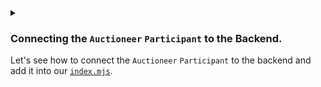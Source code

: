 <details>
<summary>
<h3>

Connecting the `Auctioneer` `Participant` to the Backend.

</h3>

Let's see how to connect the `Auctioneer` `Participant` to the backend and add it into our [`index.mjs`](https://raw.githubusercontent.com/BMscis/reach-tutorial/Documentation/Tutorial/Chapters/frontend/4.ConnectingTheCreatorToTheBackend/index.mjs).
</summary>
<p>

<ol>
<li>
<details>
<summary>
<h4>
Connecting the test account to the backend.
</h4>

Now we will connect the test account to the backend.
</summary>
<p>

```javascript
//++ Add connect account to backend contract.
const ctcCreator = accCreator.contract(backend);
```
> `accCreator.contract(backend);` returns a ***Reach Contract*** that contains the contract address.
</p>
</details>
</li>

<li>
<details>
<summary>
<H4>
Connecting to the Interface.
</H4>

We can now connect to the backend `Auctioneer` interface with :
</summary>
<p>

```javascript
//++ Add setting up the `Auctioneer` interface.
await ctcCreator.participants.Auctioneer({
    // Specify Auctioneer interact interface here
})
```
> `await ctcCreator.participants.Auctioneer` will connect the backend `Auctioneer` interface with the `accCreator`.

> Before we do that, we need to implement the `Auctioneer` interface that we defined in [`index.rsh`](https://raw.githubusercontent.com/BMscis/reach-tutorial/Documentation/Tutorial/Chapters/backend/4.AddingALocalStep/index.rsh).
</p>
</details>
</li>

<li>
<details>
<summary>
<H4>

Implementing the `getSale` function.
</H4>

`getSale` function requires three parameters : `nftId`, `minBid` and `lenInBlocks`.
</summary>
<p>

```javascript
//++ Add NFT params expected by the `getSale` function.
const nftId = theNFT.id
const minBid = stdlib.parseCurrency(2);
let lenInBlocks = 10;
```
- We are getting the `nftId` from the NFT we created earlier.
- The minimum bid is 2 network tokens.
- The number of blocks before the auction ends is 10.


```javascript
//++ Add putting them in an object.
const params = { 
nftId:nftId,
minBid:minBid,
lenInBlocks:lenInBlocks,
};
```
> Since the `getSale` function expects an object, we need to create an object with the parameters.
    
</p>
</details>
</li>

<li>
<details>
<summary>
<H4>

Adding `getSale` to the interface.
</H4>

Let's add the `params` object to the `Auctioneer` interface.
</summary>
<p>

```javascript
//++ Add setting up the `Auctioneer` interface.
await ctcCreator.participants.Auctioneer({
    // ++ Add get sale function.
    getSale: () => {
        return params;
    },
})
```
</p>
</details>
</li>

<li>
<details>
<summary>
<H4>

Adding `seeBid` function to the frontend.
</H4>

Connecting the `Auctioneer` `Participant` to the frontend.
</summary>
<p>

Ass you recall, the `seeBid` function from the [`backend`](https://raw.githubusercontent.com/BMscis/reach-tutorial/Documentation/Tutorial/Chapters/backend/4.AddingALocalStep/index.rsh) sends an `Address` and a `UInt` to the frontend.

```javascript
await ctcCreator.participants.Auctioneer({
    // ++ Add get sale function.
    getSale: () => {
        return params;
    },
    // ++ Add seeBid function.
    seeBid: (who, amt) => {
        let newBidder = stdlib.formatAddress(who)
        let newBid = stdlib.formatCurrency(amt)
        console.log(`Auctioneer saw that ${newBidder} bid ${newBid}.`);
    },
})
```
    
</p>
</details>
</li>

<li>
<details>
<summary>
<H4>

Adding the `showOutcome` function to the frontend.
</H4>

Connecting the `Auctioneer` `Participant` to the frontend.
</summary>
<p>

The `showOutcome` function will notify the frontend, when the contract is ready to begin the auction.

```javascript
await ctcCreator.participants.Auctioneer({
    // ++ Add get sale function.
    getSale: () => {
        return params;
    },
    // ++ Add seeBid function.
    seeBid: (who, amt) => {
        let newBidder = stdlib.formatAddress(who)
        let newBid = stdlib.formatCurrency(amt)
        console.log(`Auctioneer saw that ${newBidder} bid ${newBid}.`);
    },
    // ++ Add showOutcome function.
    showOutcome: (winner, amt) => {
        let newWinner = stdlib.formatAddress(winner)
        let newAmt = stdlib.formatCurrency(amt)
        console.log(`Auctioneer saw that ${newWinner} won with ${newAmt}`)
    }
})

```
</p>
</details>
</li>

<li>
<details>
<summary>
<H4>

Summing it all up.
</H4>

Adding it all to [`index.mjs`](https://raw.githubusercontent.com/BMscis/reach-tutorial/Documentation/Tutorial/Chapters/frontend/4.ConnectingTheCreatorToTheBackend/index.mjs).
</summary>
<p>

Adding it all up, this is how the [`index.rhs`](https://raw.githubusercontent.com/BMscis/reach-tutorial/Documentation/Tutorial/Chapters/backend/4.AddingALocalStep/index.rsh) interface looks.

```javascript
// Import reach stdlib
import { loadStdlib } from '@reach-sh/stdlib';

// Import contract backend
import * as backend from './build/index.main.mjs';

// Load stdlib
const stdlib = loadStdlib();

// generate starting balance
const startingBalance = stdlib.parseCurrency(100);

// create test account
const accCreator = await stdlib.newTestAccount(startingBalance);

// NFT asset.
const theNFT = await stdlib.launchToken(accCreator, "bumple", "NFT", { supply: 1 });

//++ Add connect account to backend contract.
const ctcCreator = accCreator.contract(backend);

//++ Add NFT params expected by the `getSale` function.
const nftId = theNFT.id
const minBid = stdlib.parseCurrency(2);
let lenInBlocks = 10;

//++ Add putting them in an object.
const params = { 
    nftId:nftId,
    minBid:minBid,
    lenInBlocks:lenInBlocks,
};

//++ Add setting up the `Auctioneer` interface.
await ctcCreator.participants.Auctioneer({
    // ++ Add get sale function.
    getSale: () => {
        return params;
    },
    // ++ Add seeBid function.
    seeBid: (who, amt) => {
        let newBidder = stdlib.formatAddress(who)
        let newBid = stdlib.formatCurrency(amt)
        console.log(`Auctioneer saw that ${newBidder} bid ${newBid}.`);
    },
    // ++ Add showOutcome function.
    showOutcome: (winner, amt) => {
        let newWinner = stdlib.formatAddress(winner)
        let newAmt = stdlib.formatCurrency(amt)
        console.log(`Auctioneer saw that ${newWinner} won with ${newAmt}`)
    }
})
```
</p>
</details>
</li>

</ol>
</p>
</details>